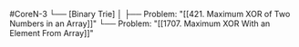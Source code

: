 #CoreN-3
└── [Binary Trie]
    │
    ├── Problem: "[[421. Maximum XOR of Two Numbers in an Array]]"
    └── Problem: "[[1707. Maximum XOR With an Element From Array]]"